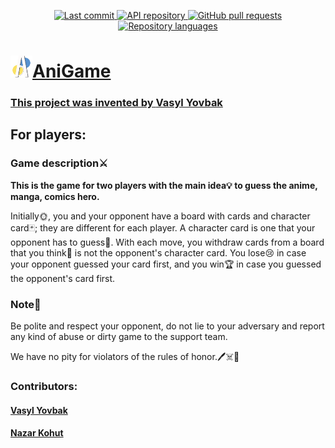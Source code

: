 <p align="center">
    <a href="https://github.com/ArmynC/ArminC-AutoExec/commits/master">
    <img src="https://img.shields.io/github/last-commit/VasyaYovbak/AniGame?display_timestamp=committer&logo=github&logoColor=white"
         alt="Last commit">
    <a href="https://github.com/VasyaYovbak/ani_game">
    <img src="https://img.shields.io/badge/API-Link-red"
         alt="API repository">
    <a href="https://github.com/VasyaYovbak/ani_game/pulls">
    <img src="https://img.shields.io/github/contributors/VasyaYovbak/AniGame?logo=github&logoColor=white"
         alt="GitHub pull requests">
    <a href="https://github.com/VasyaYovbak/AniGame">
    <img src="https://img.shields.io/github/languages/count/VasyaYovbak/AniGame?logo=github&logoColor=white"
         alt="Repository languages">
</p>

<h1><img src="https://github.com/nazarkohut/readme_logos/blob/main/AniGameLogo1.svg?raw=true" width="35"/>AniGame</h1>

### This project was invented by [Vasyl Yovbak](https://github.com/VasyaYovbak)

## For players:

### Game description⚔️
__This is the game for two players with the main idea💡 to guess the anime, manga, comics hero.__

Initially🌞, you and your opponent have a board with cards and character card🃏; they are different for each player. A character card is one that your opponent has to guess🎲.
With each move, you withdraw cards from a board that you think🤔 is not the opponent's character card. You lose😢 in case your opponent guessed your card first, and you win🏆 in case you guessed the opponent's card first.

### Note📝
Be polite and respect your opponent, do not lie to your adversary and report any kind of abuse or dirty game to the support team.

We have no pity for violators of the rules of honor.🖊☠️📓 

### Contributors:
#### [Vasyl Yovbak](https://github.com/VasyaYovbak)
#### [Nazar Kohut](https://github.com//nazarkohut)

